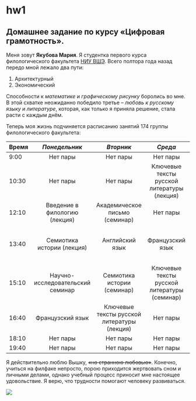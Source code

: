 # hw1
## Домашнее задание по курсу «Цифровая грамотность».
Меня зовут **Якубова Мария**. Я студентка первого курса филологического факультета [НИУ ВШЭ](https://www.hse.ru/ "The best"). Всего полтора года назад передо мной лежало два пути:
1. Архитектурный
2. Экономический

Способности к *математике* и *графическому рисунку* боролись во мне. В этой схватке неожиданно победило третье – *любовь к русскому языку и литературе*, которая, как только я приняла решение, стала расти с каждым днём.

Теперь моя жизнь подчиняется расписанию занятий 174 группы филологического факультета:

Время|*Понедельник*|*Вторник*|*Среда*|*Четверг*|*Пятница*
---|:---:|:---:|:---:|:---:|:---:
9:00|Нет пары|Нет пары|Нет пары|Нет пары|Нет пары
10:30|Нет пары|Нет пары|Ключевые тексты русской литературы (лекция)|Нет пары|Цифровая грамотность (лекция)
12:10|Введение в филологию (лекция)|Академическое письмо (семинар)|Нет пары|Нет пары|Введение в филологию (семинар)
13:40|Семиотика истории (лекция)|Английский язык|Французский язык|Ключевые тексты русской литературы (семинар)| Цифровая грамотность (семинар)
15:10|Научно-исследовательский семинар|Семиотика истории (семинар)|Ключевые тексты русской литературы (семинар)|Английский язык|Нет пары
16:40|Французский язык|Ключевые тексты русской литературы (лекция)|Нет пары|Нет пары|Французский язык
18:10| Нет пары|Нет пары|Нет пары|Нет пары|Нет пары
19:40|Нет пары|Нет пары|Нет пары|Нет пары|Нет пары

Я действительно люблю Вышку, ~~«но странною любовью»~~. Конечно, учиться на филфаке непросто, порою приходится жертвовать сном и личными делами, однако учебный процесс приносит мне настоящее удовольствие. Я верю, что трудности помогают человеку развиваться.

![](https://yandex.ru/images/search?text=%D0%B7%D0%BE%D0%BD%D0%B0%20%D0%BA%D0%BE%D0%BC%D1%84%D0%BE%D1%80%D1%82%D0%B0&img_url=http%3A%2F%2Fcs631130.vk.me%2Fv631130925%2F2a466%2Fjza--RBxQeY.jpg&pos=6&rpt=simage)

